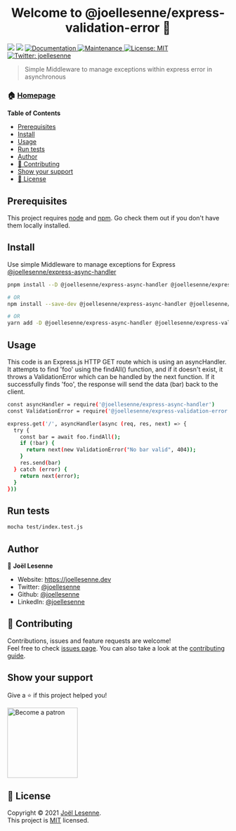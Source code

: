 <h1 align="center">Welcome to @joellesenne/express-validation-error 👋</h1>
<p>

  <img src="https://img.shields.io/badge/node-%3E%3D16.0.0-blue.svg" />
  <img src="https://img.shields.io/badge/npm-%3E%3D7.13.0-blue.svg" />
  <a href="https://github.com/joellesenne/express-validation-error#readme" target="_blank">
    <img alt="Documentation" src="https://img.shields.io/badge/documentation-yes-brightgreen.svg" />
  </a>
  <a href="https://github.com/joellesenne/express-validation-error/graphs/commit-activity" target="_blank">
    <img alt="Maintenance" src="https://img.shields.io/badge/Maintained%3F-yes-green.svg" />
  </a>
  <a href="https://github.com/joellesenne/express-validation-error/blob/main/LICENSE" target="_blank">
    <img alt="License: MIT" src="https://img.shields.io/github/license/joellesenne/@joellesenne/express-validation-error" />
  </a>
  <a href="https://twitter.com/joellesenne" target="_blank">
    <img alt="Twitter: joellesenne" src="https://img.shields.io/twitter/follow/joellesenne.svg?style=social" />
  </a>
</p>

> Simple Middleware to manage exceptions within express error in asynchronous

### 🏠 [Homepage](https://github.com/joellesenne/express-validation-error#readme)

**Table of Contents**

- [Prerequisites](#prerequisites)
- [Install](#install)
- [Usage](#usage)
- [Run tests](#run-tests)
- [Author](#author)
- [🤝 Contributing](#-contributing)
- [Show your support](#show-your-support)
- [📝 License](#-license)

## Prerequisites

This project requires [node](https://nodejs.org) and [npm](https://npmjs.com). Go check them out if you don't have them locally installed.

## Install

Use simple Middleware to manage exceptions for Express [@joellesenne/express-async-handler](https://github.com/joellesenne/express-async-handler)
```sh
pnpm install --D @joellesenne/express-async-handler @joellesenne/express-validation-error

# OR
npm install --save-dev @joellesenne/express-async-handler @joellesenne/express-validation-error

# OR
yarn add -D @joellesenne/express-async-handler @joellesenne/express-validation-error
```

## Usage

This code is an Express.js HTTP GET route which is using an asyncHandler. It attempts to find 'foo' using the findAll() function, and if it doesn't exist, it throws a ValidationError which can be handled by the next function. If it successfully finds 'foo', the response will send the data (bar) back to the client.

```sh
const asyncHandler = require('@joellesenne/express-async-handler')
const ValidationError = require('@joellesenne/express-validation-error')

express.get('/', asyncHandler(async (req, res, next) => {
  try {
    const bar = await foo.findAll();
    if (!bar) {
      return next(new ValidationError("No bar valid", 404));
    }
    res.send(bar)
  } catch (error) {
    return next(error);
  }
}))
```

## Run tests

```sh
mocha test/index.test.js
```

## Author

👤 **Joël Lesenne**

* Website: https://joellesenne.dev
* Twitter: [@joellesenne](https://twitter.com/joellesenne)
* Github: [@joellesenne](https://github.com/joellesenne)
* LinkedIn: [@joellesenne](https://linkedin.com/in/joellesenne)

## 🤝 Contributing

Contributions, issues and feature requests are welcome!<br />Feel free to check [issues page](https://github.com/joellesenne/express-validation-error/issues). You can also take a look at the [contributing guide](https://github.com/joellesenne/express-validation-error/blob/master/CONTRIBUTING.md).

## Show your support

Give a ⭐️ if this project helped you!

<a href="https://www.patreon.com/joellesenne">
  <img  alt="Become a patron" src="https://c5.patreon.com/external/logo/become_a_patron_button@2x.png" width="160">
</a>

## 📝 License

Copyright © 2021 [Joël Lesenne](https://github.com/joellesenne). <br />
This project is [MIT](https://github.com/joellesenne/express-validation-error/blob/master/LICENSE) licensed.
